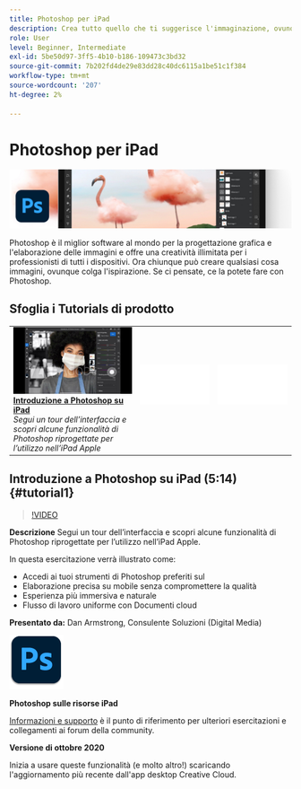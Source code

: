 ```yaml
---
title: Photoshop per iPad
description: Crea tutto quello che ti suggerisce l'immaginazione, ovunque ti colga l'ispirazione con Photoshop su iPad
role: User
level: Beginner, Intermediate
exl-id: 5be50d97-3ff5-4b10-b186-109473c3bd32
source-git-commit: 7b202fd4de29e83dd28c40dc6115a1be51c1f384
workflow-type: tm+mt
source-wordcount: '207'
ht-degree: 2%

---
```


# Photoshop per iPad

![Tutorial Hero Image](../assets/PSoniPad.jpg)

Photoshop è il miglior software al mondo per la progettazione grafica e l&#39;elaborazione delle immagini e offre una creatività illimitata per i professionisti di tutti i dispositivi. Ora chiunque può creare qualsiasi cosa immagini, ovunque colga l&#39;ispirazione. Se ci pensate, ce la potete fare con Photoshop.

## Sfoglia i Tutorials di prodotto

<table style="table-layout:fixed">
<tr>
 <td>
   <a href="photoshopipad.md#tutorial1">
      <img alt="Introduzione a Photoshop su iPad" src="../assets/PSiPad_thumbnail.jpg" />
   </a>
    <div>
   <a href="photoshopipad.md#tutorial1"><strong>Introduzione a Photoshop su iPad</strong></a>
    </div>
    <em>Segui un tour dell’interfaccia e scopri alcune funzionalità di Photoshop riprogettate per l’utilizzo nell’iPad Apple</em>
    <br>
  </td>
  <td>
    <img alt="Spaziatore" src="../assets/Whitespacer.png" />
    <div>
    <br>
  </td>
  <td>
    <img alt="Spaziatore" src="../assets/Whitespacer.png" />
    <div>
    <br>
  </td>
</tr>
</table>

## Introduzione a Photoshop su iPad (5:14) {#tutorial1}

>[!VIDEO](https://video.tv.adobe.com/v/326899?hidetitle=true)

**Descrizione**
Segui un tour dell’interfaccia e scopri alcune funzionalità di Photoshop riprogettate per l’utilizzo nell’iPad Apple.

In questa esercitazione verrà illustrato come:
* Accedi ai tuoi strumenti di Photoshop preferiti sul
* Elaborazione precisa su mobile senza compromettere la qualità
* Esperienza più immersiva e naturale
* Flusso di lavoro uniforme con Documenti cloud

**Presentato da:**
Dan Armstrong, Consulente Soluzioni (Digital Media)

![Photoshop sul logo iPad](../assets/ps_appicon_96.png)

**Photoshop sulle risorse iPad**

[Informazioni e supporto](https://helpx.adobe.com/support/photoshop.html) è il punto di riferimento per ulteriori esercitazioni e collegamenti ai forum della community.

**Versione di ottobre 2020**

Inizia a usare queste funzionalità (e molto altro!) scaricando l&#39;aggiornamento più recente dall&#39;app desktop Creative Cloud.
